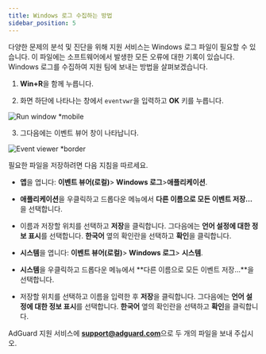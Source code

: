 ```yaml
---
title: Windows 로그 수집하는 방법
sidebar_position: 5
---
```


다양한 문제의 분석 및 진단을 위해 지원 서비스는 Windows 로그 파일이 필요할 수 있습니다. 이 파일에는 소프트웨어에서 발생한 모든 오류에 대한 기록이 있습니다. Windows 로그를 수집하여 지원 팀에 보내는 방법을 살펴보겠습니다.

1. **Win+R**을 함께 누릅니다.

2. 화면 하단에 나타나는 창에서 `eventvwr`을 입력하고 **OK** 키를 누릅니다.

![Run window *mobile](https://cdn.adtidy.org/public/Adguard/kb/newscreenshots/En/eng_event_logs_1.png)

3. 그다음에는 이벤트 뷰어 창이 나타납니다.

![Event viewer *border](https://cdn.adtidy.org/public/Adguard/kb/newscreenshots/En/eng_event_logs_2.png)

필요한 파일을 저장하려면 다음 지침을 따르세요.

- **앱**을 엽니다: **이벤트 뷰어(로컬)**> **Windows 로그**>**애플리케이션**.

- **애플리케이션**을 우클릭하고 드롭다운 메뉴에서 **다른 이름으로 모든 이벤트 저장…** 을 선택합니다.

- 이름과 저장할 위치를 선택하고 **저장**을 클릭합니다. 그다음에는 **언어 설정에 대한 정보 표시**를 선택합니다. **한국어** 옆의 확인란을 선택하고 **확인**을 클릭합니다.

- **시스템**을 엽니다: **이벤트 뷰어(로컬)**> **Windows 로그**> **시스템**.

- **시스템**을 우클릭하고 드롭다운 메뉴에서 **다른 이름으로 모든 이벤트 저장…**을 선택합니다.

- 저장할 위치를 선택하고 이름을 입력한 후 **저장**을 클릭합니다. 그다음에는 **언어 설정에 대한 정보 표시**를 선택합니다. **한국어** 옆의 확인란을 선택하고 **확인**을 클릭합니다.

AdGuard 지원 서비스에 **support@adguard.com**으로 두 개의 파일을 보내 주십시오.
